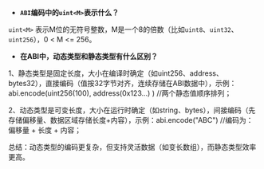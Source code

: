 - **`ABI`编码中的`uint<M>`表示什么？**

`uint<M>` 表示M位的无符号整数，M是一个8的倍数（比如`uint8`、`uint32`、`uint256`），0 < M <= 256。

- **在ABI中，动态类型和静态类型有什么区别？**

1、静态类型是固定长度，大小在编译时确定（如uint256、address、bytes32），直接编码（值按32字节对齐，连续存储在ABI数据中），示例：abi.encode(uint256(100), address(0x123...) )    //两个静态值顺序排列；

2、动态类型是可变长度，大小在运行时确定（如string、bytes），间接编码（先存储偏移量、数据区域存储长度+内容），示例：abi.encode("ABC")    //编码为：偏移量 + 长度 + 内容；

总结：动态类型的编码更复杂，但支持灵活数据（如变长数组），而静态类型效率更高。
